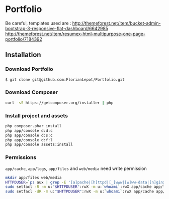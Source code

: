 Portfolio
============
Be careful, templates used are : http://themeforest.net/item/bucket-admin-bootstrap-3-responsive-flat-dashboard/6642985
http://themeforest.net/item/resumex-html-multipurpose-one-page-portfolio/7184392

## Installation
### Download Portfolio
``` bash
$ git clone git@github.com:FlorianLepot/Portfolio.git
``` 
### Download Composer
``` bash
curl -sS https://getcomposer.org/installer | php
``` 
### Install project and assets
``` bash
php composer.phar install
php app/console d:d:c
php app/console d:s:c
php app/console d:f:l
php app/console assets:install
``` 
### Permissions
`app/cache`, `app/logs`, `app/files` and `web/media` need write permission

``` bash
mkdir app/files web/media
HTTPDUSER=`ps aux | grep -E '[a]pache|[h]ttpd|[_]www|[w]ww-data|[n]ginx' | grep -v root | head -1 | cut -d\  -f1`
sudo setfacl -R -m u:"$HTTPDUSER":rwX -m u:`whoami`:rwX app/cache app/logs app/files web/media
sudo setfacl -dR -m u:"$HTTPDUSER":rwX -m u:`whoami`:rwX app/cache app/logs app/files web/media
``` 
